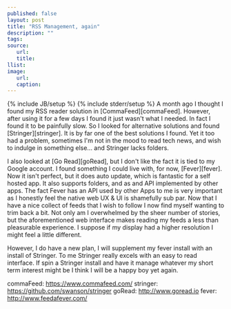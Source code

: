 ```yaml
---
published: false
layout: post
title: "RSS Management, again"
description: ""
tags:
source:
   url:
   title:
llist:
image:
   url:
   caption:
---
```

{% include JB/setup %}
{% include stderr/setup %}
A month ago I thought I found my RSS reader solution in [CommaFeed][commaFeed]. However, after using it for a few days I found it just wasn't what I needed. In fact I found it to be painfully slow. So I looked for alternative solutions and found [Stringer][stringer]. It is by far one of the best solutions I found. Yet it too had a problem, sometimes I'm not in the mood to read tech news, and wish to indulge in something else... and Stringer lacks folders.

I also looked at [Go Read][goRead], but I don't like the fact it is tied to my Google account. I found something I could live with, for now, [Fever][fever]. Now it isn't perfect, but it does auto update, which is fantastic for a self hosted app. It also supports folders, and as and API implemented by other apps. The fact Fever has an API used by other Apps to me is very important as I honestly feel the native web UX & UI is shamefully sub par. Now that I have a nice collect of feeds that I wish to follow I now find myself wanting to trim back a bit. Not only am I overwhelmed by the sheer number of stories, but the aforementioned web interface makes reading my feeds a less than pleasurable experience. I suppose if my display had a higher resolution I might feel a little different.

However, I do have a new plan, I will supplement my fever install with an install of Stringer. To me Stringer really excels with an easy to read interface. If spin a Stringer install and have it manage whatever my short term interest might be I think I will be a happy boy yet again.



commaFeed: https://www.commafeed.com/
stringer: https://github.com/swanson/stringer
goRead: http://www.goread.io
fever: http://www.feedafever.com/